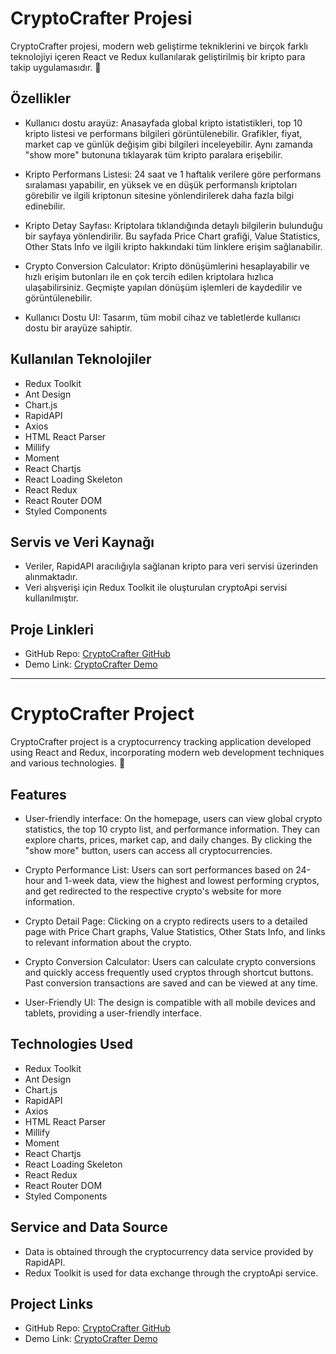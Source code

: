 # CryptoCrafter Projesi

CryptoCrafter projesi, modern web geliştirme tekniklerini ve birçok farklı teknolojiyi içeren React ve Redux kullanılarak geliştirilmiş bir kripto para takip uygulamasıdır. 🎉

## Özellikler

- Kullanıcı dostu arayüz: Anasayfada global kripto istatistikleri, top 10 kripto listesi ve performans bilgileri görüntülenebilir. Grafikler, fiyat, market cap ve günlük değişim gibi bilgileri inceleyebilir. Aynı zamanda "show more" butonuna tıklayarak tüm kripto paralara erişebilir.

- Kripto Performans Listesi: 24 saat ve 1 haftalık verilere göre performans sıralaması yapabilir, en yüksek ve en düşük performanslı kriptoları görebilir ve ilgili kriptonun sitesine yönlendirilerek daha fazla bilgi edinebilir.

- Kripto Detay Sayfası: Kriptolara tıklandığında detaylı bilgilerin bulunduğu bir sayfaya yönlendirilir. Bu sayfada Price Chart grafiği, Value Statistics, Other Stats Info ve ilgili kripto hakkındaki tüm linklere erişim sağlanabilir.

- Crypto Conversion Calculator: Kripto dönüşümlerini hesaplayabilir ve hızlı erişim butonları ile en çok tercih edilen kriptolara hızlıca ulaşabilirsiniz. Geçmişte yapılan dönüşüm işlemleri de kaydedilir ve görüntülenebilir.

- Kullanıcı Dostu UI: Tasarım, tüm mobil cihaz ve tabletlerde kullanıcı dostu bir arayüze sahiptir.

## Kullanılan Teknolojiler

- Redux Toolkit
- Ant Design
- Chart.js
- RapidAPI
- Axios
- HTML React Parser
- Millify
- Moment
- React Chartjs
- React Loading Skeleton
- React Redux
- React Router DOM
- Styled Components

## Servis ve Veri Kaynağı

- Veriler, RapidAPI aracılığıyla sağlanan kripto para veri servisi üzerinden alınmaktadır.
- Veri alışverişi için Redux Toolkit ile oluşturulan cryptoApi servisi kullanılmıştır.

## Proje Linkleri

- GitHub Repo: [CryptoCrafter GitHub](https://lnkd.in/d-7dxfyi)
- Demo Link: [CryptoCrafter Demo](https://lnkd.in/dWkfxhtk)

-----------------------------------------------------------------------------------------------------------------------------------------------------------------------------------------------------------------------------------------------------------------------------

# CryptoCrafter Project

CryptoCrafter project is a cryptocurrency tracking application developed using React and Redux, incorporating modern web development techniques and various technologies. 🎉

## Features

- User-friendly interface: On the homepage, users can view global crypto statistics, the top 10 crypto list, and performance information. They can explore charts, prices, market cap, and daily changes. By clicking the "show more" button, users can access all cryptocurrencies.

- Crypto Performance List: Users can sort performances based on 24-hour and 1-week data, view the highest and lowest performing cryptos, and get redirected to the respective crypto's website for more information.

- Crypto Detail Page: Clicking on a crypto redirects users to a detailed page with Price Chart graphs, Value Statistics, Other Stats Info, and links to relevant information about the crypto.

- Crypto Conversion Calculator: Users can calculate crypto conversions and quickly access frequently used cryptos through shortcut buttons. Past conversion transactions are saved and can be viewed at any time.

- User-Friendly UI: The design is compatible with all mobile devices and tablets, providing a user-friendly interface.

## Technologies Used

- Redux Toolkit
- Ant Design
- Chart.js
- RapidAPI
- Axios
- HTML React Parser
- Millify
- Moment
- React Chartjs
- React Loading Skeleton
- React Redux
- React Router DOM
- Styled Components

## Service and Data Source

- Data is obtained through the cryptocurrency data service provided by RapidAPI.
- Redux Toolkit is used for data exchange through the cryptoApi service.

## Project Links

- GitHub Repo: [CryptoCrafter GitHub](https://lnkd.in/d-7dxfyi)
- Demo Link: [CryptoCrafter Demo](https://lnkd.in/dWkfxhtk)


